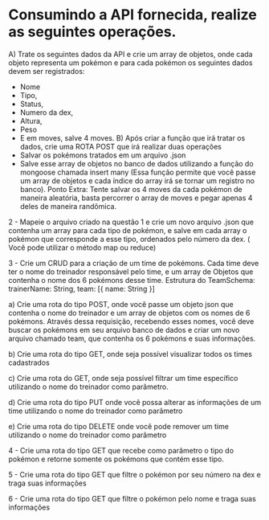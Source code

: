 # Consumindo a API fornecida, realize as seguintes operações.
A) Trate os seguintes dados da API e crie um array de objetos, onde cada objeto representa um
pokémon e para cada pokémon os seguintes dados devem ser registrados:
- Nome
- Tipo,
- Status,
- Numero da dex,
- Altura,
- Peso
- E em moves, salve 4 moves.
B) Após criar a função que irá tratar os dados, crie uma ROTA POST que irá realizar duas operações
- Salvar os pokémons tratados em um arquivo .json
- Salve esse array de objetos no banco de dados utilizando a função do mongoose chamada insert many
(Essa função permite que você passe um array de objetos e cada índice do array irá se tornar um registro
no banco).
Ponto Extra: Tente salvar os 4 moves da cada pokémon de maneira aleatória, basta percorrer o array de
moves e pegar apenas 4 deles de maneira randômica.

2 - Mapeie o arquivo criado na questão 1 e crie um novo arquivo .json que contenha um array para
cada tipo de pokémon, e salve em cada array o pokémon que corresponde a esse tipo, ordenados pelo
número da dex. ( Você pode utilizar o método map ou reduce)

3 - Crie um CRUD para a criação de um time de pokémons. Cada time deve ter o nome do treinador
responsável pelo time, e um array de Objetos que contenha o nome dos 6 pokémons desse time.
Estrutura do TeamSchema:
trainerName: String,
team: [{
name: String
}]

a) Crie uma rota do tipo POST, onde você passe um objeto json que contenha o nome do treinador e
um array de objetos com os nomes de 6 pokémons. Através dessa requisição, recebendo esses nomes,
você deve buscar os pokémons em seu arquivo banco de dados e criar um novo arquivo chamado team,
que contenha os 6 pokémons e suas informações.

b) Crie uma rota do tipo GET, onde seja possível visualizar todos os times cadastrados

c) Crie uma rota do GET, onde seja possível filtrar um time específico utilizando o nome do treinador
como parâmetro.

d) Crie uma rota do tipo PUT onde você possa alterar as informações de um time utilizando o nome do
treinador como parâmetro

e) Crie uma rota do tipo DELETE onde você pode remover um time utilizando o nome do treinador
como parâmetro

4 - Crie uma rota do tipo GET que recebe como parâmetro o tipo do pokémon e retorne somente os
pokémons que contém esse tipo.

5 - Crie uma rota do tipo GET que filtre o pokémon por seu número na dex e traga suas informações

6 - Crie uma rota do tipo GET que filtre o pokémon pelo nome e traga suas informações
